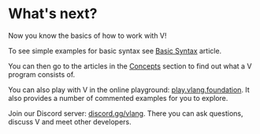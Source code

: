 # What's next?

Now you know the basics of how to work with V!

To see simple examples for basic syntax see
[Basic Syntax](../basics/basic-syntax.md) 
article.

You can then go to the articles in the
[Concepts](../concepts)
section to find out what a V program consists of.

You can also play with V in the online playground:
[play.vlang.foundation](https://play.vlang.foundation/).
It also provides a number of commented examples for you to explore.

Join our Discord server:
[discord.gg/vlang](https://discord.gg/vlang).
There you can ask questions, discuss V and meet other developers.
